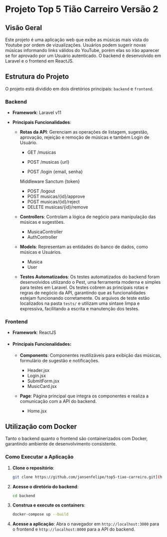 # Projeto Top 5 Tião Carreiro Versão 2

## Visão Geral
Este projeto é uma aplicação web que exibe as músicas mais vista do Youtube por ordem de vizualizações. Usuários podem sugerir novas músicas informando links válidos do YouTube, porém elas so irão aparecer se for aprovado por um Usuário autenticado. O backend é desenvolvido em Laravel e o frontend em ReactJS.

## Estrutura do Projeto
O projeto está dividido em dois diretórios principais: `backend` e `frontend`.

### Backend
- **Framework**: Laravel v11

- **Principais Funcionalidades**:

  - **Rotas da API**: Gerenciam as operações de listagem, sugestão, aprovação, rejeição e remoção de músicas e também Login de Usuário.
      - GET /musicas
      - POST /musicas {url}

      - POST /login {email, senha}

      Middleware Sanctum {token}
      - POST /logout
      - POST musicas/{id}/approve
      - POST musicas/{id}/reject
      - DELETE musicas/{id}/remove

  - **Controllers**: Controlam a lógica de negócio para manipulação das músicas e sugestões.
      - MusicaController
      - AuthController

  - **Models**: Representam as entidades do banco de dados, como músicas e Usuários.
      - Musica
      - User
  
  - **Testes Automatizados**: Os testes automatizados do backend foram desenvolvidos utilizando o Pest, uma ferramenta moderna e simples para testes em Laravel. Os testes cobrem as principais rotas e regras de negócio da API, garantindo que as funcionalidades estejam funcionando corretamente. Os arquivos de teste estão localizados na pasta `tests/` e utilizam uma sintaxe limpa e expressiva, facilitando a escrita e manutenção dos testes.

### Frontend
- **Framework**: ReactJS

- #### Principais Funcionalidades:

   - **Components**: Componentes reutilizáveis para exibição das músicas, formulário de sugestão e notificações.
      - Header.jsx
      - Login.jsx
      - SubmitForm.jsx  
      - MusicCard.jsx

   - **Page**: Página principal que integra os componentes e realiza a comunicação com a API do backend.
      - Home.jsx

## Utilização com Docker
Tanto o backend quanto o frontend são containerizados com Docker, garantindo ambiente de desenvolvimento consistente.

### Como Executar a Aplicação
1. **Clone o repositório**:
   ```bash
   git clone https://github.com/jansenfelipe/top5-tiao-carreiro.git](https://github.com/rafaeelcabral/top5-tiao-carreiro_v2.git
   ```

2. **Acesse o diretório do backend**:
   ```bash
   cd backend
   ```

3. **Construa e execute os containers**:
   ```bash
   docker-compose up --build
   ```

4. **Acesse a aplicação**:
   Abra o navegador em `http://localhost:3000` para o frontend e `http://localhost:8000` para a API do backend.

